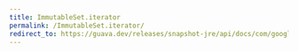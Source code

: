 ```yaml
---
title: ImmutableSet.iterator
permalink: /ImmutableSet.iterator/
redirect_to: https://guava.dev/releases/snapshot-jre/api/docs/com/google/common/collect/ImmutableSet.html#iterator--
---
```

